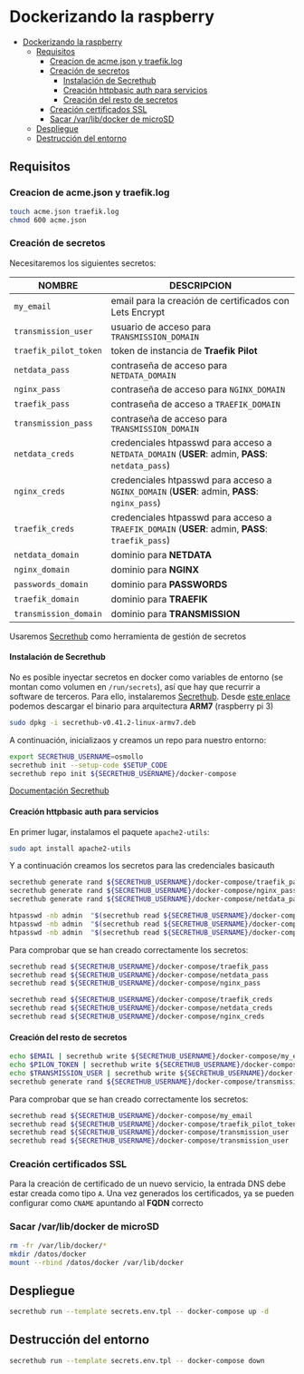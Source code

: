 # Dockerizando la raspberry

- [Dockerizando la raspberry](#dockerizando-la-raspberry)
  - [Requisitos](#requisitos)
    - [Creacion de acme.json y traefik.log](#creacion-de-acmejson-y-traefiklog)
    - [Creación de secretos](#creación-de-secretos)
      - [Instalación de Secrethub](#instalación-de-secrethub)
      - [Creación httpbasic auth para servicios](#creación-httpbasic-auth-para-servicios)
      - [Creación del resto de secretos](#creación-del-resto-de-secretos)
    - [Creación certificados SSL](#creación-certificados-ssl)
    - [Sacar /var/lib/docker de microSD](#sacar-varlibdocker-de-microsd)
  - [Despliegue](#despliegue)
  - [Destrucción del entorno](#destrucción-del-entorno)

## Requisitos

### Creacion de acme.json y traefik.log

```bash
touch acme.json traefik.log
chmod 600 acme.json
```

### Creación de secretos

Necesitaremos los siguientes secretos:

| **NOMBRE** | **DESCRIPCION** |
|--|--|
| `my_email` | email para la creación de certificados con Lets Encrypt |
| `transmission_user` | usuario de acceso para `TRANSMISSION_DOMAIN` |
| `traefik_pilot_token` | token de instancia de **Traefik Pilot** |
| `netdata_pass` | contraseña de acceso para `NETDATA_DOMAIN` |
| `nginx_pass` | contraseña de acceso para `NGINX_DOMAIN` |
| `traefik_pass` | contraseña de acceso a `TRAEFIK_DOMAIN` |
| `transmission_pass` | contraseña de acceso para `TRANSMISSION_DOMAIN` |
| `netdata_creds` | credenciales htpasswd para acceso a `NETDATA_DOMAIN` (__USER__: admin, __PASS__: `netdata_pass`) |
| `nginx_creds` | credenciales htpasswd para acceso a `NGINX_DOMAIN` (__USER__: admin, __PASS__: `nginx_pass`) |
| `traefik_creds` | credenciales htpasswd para acceso a `TRAEFIK_DOMAIN` (__USER__: admin, __PASS__: `traefik_pass`) |
| `netdata_domain` | dominio para **NETDATA** |
| `nginx_domain` | dominio para **NGINX** |
| `passwords_domain` | dominio para **PASSWORDS** |
| `traefik_domain` | dominio para **TRAEFIK** |
| `transmission_domain` | dominio para **TRANSMISSION** |

Usaremos [Secrethub](https://secrethub.io) como herramienta de gestión de secretos

#### Instalación de Secrethub

No es posible inyectar secretos en docker como variables de entorno (se montan como volumen en `/run/secrets`), así que hay que recurrir a software de terceros. Para ello, instalaremos [Secrethub](https://secrethub.io/). Desde [este enlace](https://github.com/secrethub/secrethub-cli/releases/latest/) podemos descargar el binario para arquitectura **ARM7** (raspberry pi 3)

```bash
sudo dpkg -i secrethub-v0.41.2-linux-armv7.deb
```

A continuación, inicializaos y creamos un repo para nuestro entorno:

```bash
export SECRETHUB_USERNAME=osmollo
secrethub init --setup-code $SETUP_CODE
secrethub repo init ${SECRETHUB_USERNAME}/docker-compose
```

[Documentación Secrethub](https://secrethub.io/blog/inject-secrets-into-docker-containers/)

#### Creación httpbasic auth para servicios

En primer lugar, instalamos el paquete `apache2-utils`:

```bash
sudo apt install apache2-utils
```

Y a continuación creamos los secretos para las credenciales basicauth

```bash
secrethub generate rand ${SECRETHUB_USERNAME}/docker-compose/traefik_pass
secrethub generate rand ${SECRETHUB_USERNAME}/docker-compose/nginx_pass
secrethub generate rand ${SECRETHUB_USERNAME}/docker-compose/netdata_pass

htpasswd -nb admin  "$(secrethub read ${SECRETHUB_USERNAME}/docker-compose/traefik_pass)" | secrethub write ${SECRETHUB_USERNAME}/docker-compose/traefik_creds
htpasswd -nb admin  "$(secrethub read ${SECRETHUB_USERNAME}/docker-compose/nginx_pass)" | secrethub write ${SECRETHUB_USERNAME}/docker-compose/nginx_creds
htpasswd -nb admin  "$(secrethub read ${SECRETHUB_USERNAME}/docker-compose/netdata_pass)" | secrethub write ${SECRETHUB_USERNAME}/docker-compose/netdata_creds
```

Para comprobar que se han creado correctamente los secretos:

```bash
secrethub read ${SECRETHUB_USERNAME}/docker-compose/traefik_pass
secrethub read ${SECRETHUB_USERNAME}/docker-compose/netdata_pass
secrethub read ${SECRETHUB_USERNAME}/docker-compose/nginx_pass

secrethub read ${SECRETHUB_USERNAME}/docker-compose/traefik_creds
secrethub read ${SECRETHUB_USERNAME}/docker-compose/netdata_creds
secrethub read ${SECRETHUB_USERNAME}/docker-compose/nginx_creds
```

#### Creación del resto de secretos

```bash
echo $EMAIL | secrethub write ${SECRETHUB_USERNAME}/docker-compose/my_email
echo $PILON_TOKEN | secrethub write ${SECRETHUB_USERNAME}/docker-compose/traefik_pilot_token
echo $TRANSMISSION_USER | secrethub write ${SECRETHUB_USERNAME}/docker-compose/transmission_user
secrethub generate rand ${SECRETHUB_USERNAME}/docker-compose/transmission_pass
```

Para comprobar que se han creado correctamente los secretos:

```bash
secrethub read ${SECRETHUB_USERNAME}/docker-compose/my_email
secrethub read ${SECRETHUB_USERNAME}/docker-compose/traefik_pilot_token
secrethub read ${SECRETHUB_USERNAME}/docker-compose/transmission_user
secrethub read ${SECRETHUB_USERNAME}/docker-compose/transmission_user
```

### Creación certificados SSL

Para la creación de certificado de un nuevo servicio, la entrada DNS debe estar creada como tipo `A`. Una vez generados los certificados, ya se pueden configurar como `CNAME` apuntando al __FQDN__ correcto

### Sacar /var/lib/docker de microSD

```bash
rm -fr /var/lib/docker/*
mkdir /datos/docker
mount --rbind /datos/docker /var/lib/docker
```

## Despliegue

```bash
secrethub run --template secrets.env.tpl -- docker-compose up -d
```

## Destrucción del entorno

```bash
secrethub run --template secrets.env.tpl -- docker-compose down
```
